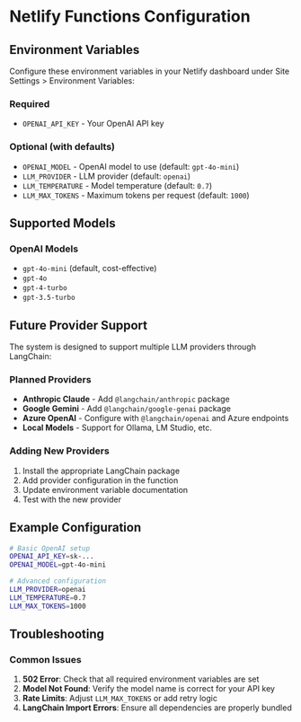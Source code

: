 # Netlify Functions Configuration

## Environment Variables

Configure these environment variables in your Netlify dashboard under Site Settings > Environment Variables:

### Required
- `OPENAI_API_KEY` - Your OpenAI API key

### Optional (with defaults)
- `OPENAI_MODEL` - OpenAI model to use (default: `gpt-4o-mini`)
- `LLM_PROVIDER` - LLM provider (default: `openai`)
- `LLM_TEMPERATURE` - Model temperature (default: `0.7`)
- `LLM_MAX_TOKENS` - Maximum tokens per request (default: `1000`)

## Supported Models

### OpenAI Models
- `gpt-4o-mini` (default, cost-effective)
- `gpt-4o`
- `gpt-4-turbo`
- `gpt-3.5-turbo`

## Future Provider Support

The system is designed to support multiple LLM providers through LangChain:

### Planned Providers
- **Anthropic Claude** - Add `@langchain/anthropic` package
- **Google Gemini** - Add `@langchain/google-genai` package
- **Azure OpenAI** - Configure with `@langchain/openai` and Azure endpoints
- **Local Models** - Support for Ollama, LM Studio, etc.

### Adding New Providers

1. Install the appropriate LangChain package
2. Add provider configuration in the function
3. Update environment variable documentation
4. Test with the new provider

## Example Configuration

```bash
# Basic OpenAI setup
OPENAI_API_KEY=sk-...
OPENAI_MODEL=gpt-4o-mini

# Advanced configuration
LLM_PROVIDER=openai
LLM_TEMPERATURE=0.7
LLM_MAX_TOKENS=1000
```

## Troubleshooting

### Common Issues
1. **502 Error**: Check that all required environment variables are set
2. **Model Not Found**: Verify the model name is correct for your API key
3. **Rate Limits**: Adjust `LLM_MAX_TOKENS` or add retry logic
4. **LangChain Import Errors**: Ensure all dependencies are properly bundled
